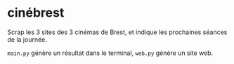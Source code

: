 # cinébrest

Scrap les 3 sites des 3 cinémas de Brest, et indique les prochaines séances de la journée.


`main.py` génère un résultat dans le terminal, `web.py` génère un site web.

